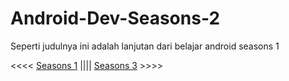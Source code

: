 # Android-Dev-Seasons-2

Seperti judulnya ini adalah lanjutan dari belajar android seasons 1

<<<< [Seasons 1](https://github.com/Dhino12/Android-Dev-Seasons-1) |||| [Seasons 3](https://github.com/Dhino12/Android-Dev-Seasons-3) >>>>
 
